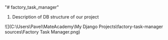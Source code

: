 "# factory_task_manager"

1. Description of DB structure of our project

![](C:\Users\Pavel\MateAcademy\My Django Projects\factory-task-manager sources\Factory Task Manager.png)
